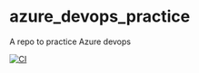 # azure_devops_practice
A repo to practice Azure devops

[![CI](https://github.com/vishnu-raju/azure_devops_practice/actions/workflows/main.yml/badge.svg)](https://github.com/vishnu-raju/azure_devops_practice/actions/workflows/main.yml)